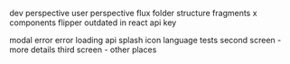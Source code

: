 dev perspective
user perspective
flux
folder structure
fragments x components
flipper outdated in react
api key



modal error
error loading api
splash
icon
language
tests
second screen - more details
third screen - other places

